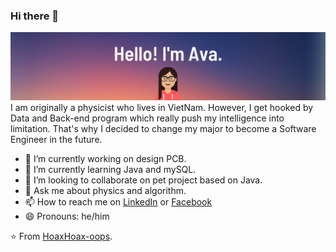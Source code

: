 ### Hi there 👋

![Banner](https://raw.githubusercontent.com/amxchang/amxchang/master/profileavatarbanner.png)
I am originally a physicist who lives in VietNam. However, I get hooked by Data and Back-end program which really push my intelligence into limitation. That's why I decided to change my major to become a Software Engineer in the future.

- 🔭 I’m currently working on design PCB.
- 🌱 I’m currently learning Java and mySQL.
- 👯 I’m looking to collaborate on pet project based on Java.
- 💬 Ask me about physics and algorithm.
- 📫 How to reach me on <a href="https://www.linkedin.com/in/monicampowell/">LinkedIn</a> or <a href="https://www.linkedin.com/in/monicampowell/">Facebook</a>
- 😄 Pronouns: he/him

⭐️ From [HoaxHoax-oops](https://github.com/HoaxHoax-oops).
